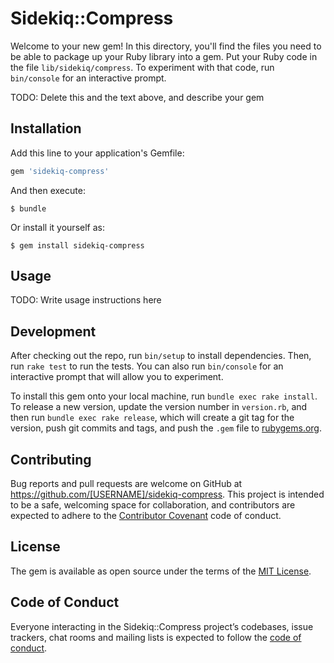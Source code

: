 # Sidekiq::Compress

Welcome to your new gem! In this directory, you'll find the files you need to be able to package up your Ruby library into a gem. Put your Ruby code in the file `lib/sidekiq/compress`. To experiment with that code, run `bin/console` for an interactive prompt.

TODO: Delete this and the text above, and describe your gem

## Installation

Add this line to your application's Gemfile:

```ruby
gem 'sidekiq-compress'
```

And then execute:

    $ bundle

Or install it yourself as:

    $ gem install sidekiq-compress

## Usage

TODO: Write usage instructions here

## Development

After checking out the repo, run `bin/setup` to install dependencies. Then, run `rake test` to run the tests. You can also run `bin/console` for an interactive prompt that will allow you to experiment.

To install this gem onto your local machine, run `bundle exec rake install`. To release a new version, update the version number in `version.rb`, and then run `bundle exec rake release`, which will create a git tag for the version, push git commits and tags, and push the `.gem` file to [rubygems.org](https://rubygems.org).

## Contributing

Bug reports and pull requests are welcome on GitHub at https://github.com/[USERNAME]/sidekiq-compress. This project is intended to be a safe, welcoming space for collaboration, and contributors are expected to adhere to the [Contributor Covenant](http://contributor-covenant.org) code of conduct.

## License

The gem is available as open source under the terms of the [MIT License](https://opensource.org/licenses/MIT).

## Code of Conduct

Everyone interacting in the Sidekiq::Compress project’s codebases, issue trackers, chat rooms and mailing lists is expected to follow the [code of conduct](https://github.com/[USERNAME]/sidekiq-compress/blob/master/CODE_OF_CONDUCT.md).
